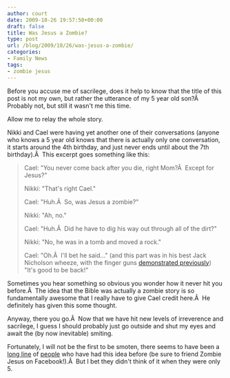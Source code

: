 ```yaml
---
author: court
date: 2009-10-26 19:57:50+00:00
draft: false
title: Was Jesus a Zombie?
type: post
url: /blog/2009/10/26/was-jesus-a-zombie/
categories:
- Family News
tags:
- zombie jesus
---
```


Before you accuse me of sacrilege, does it help to know that the title of this post is not my own, but rather the utterance of my 5 year old son?Â  Probably not, but still it wasn't me this time.

Allow me to relay the whole story.

Nikki and Cael were having yet another one of their conversations (anyone who knows a 5 year old knows that there is actually only one conversation, it starts around the 4th birthday, and just never ends until about the 7th birthday).Â  This excerpt goes something like this:


<blockquote>Cael: "You never come back after you die, right Mom?Â  Except for Jesus?"

Nikki: <yikes> "That's right Cael."

Cael: "Huh.Â  So, was Jesus a zombie?"

Nikki: "Ah, no."

Cael: "Huh.Â  Did he have to dig his way out through all of the dirt?"

Nikki: "No, he was in a tomb and moved a rock."

Cael: "Oh.Â  I'll bet he said..." (and this part was in his best Jack Nicholson wheeze, with the finger guns [demonstrated previously](http://www.vallentyne.com/blog/2009/10/21/i-have-a-smile-that-says-hello-world/)) "It's good to be back!"</blockquote>


Sometimes you hear something so obvious you wonder how it never hit you before.Â  The idea that the Bible was actually a zombie story is so fundamentally awesome that I really have to give Cael credit here.Â  He definitely has given this some thought.

Anyway, there you go.Â  Now that we have hit new levels of irreverence and sacrilege, I guess I should probably just go outside and shut my eyes and await the (by now inevitable) smiting.

Fortunately, I will not be the first to be smoten, there seems to have been a [long line](http://zombiejesusisback.com/) of [people](http://3dayslater.net/) who have had this idea before (be sure to friend Zombie Jesus on Facebook!).Â  But I bet they didn't think of it when they were only 5.
